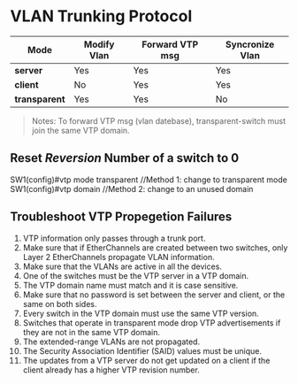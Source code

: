# VLAN Trunking Protocol

Mode           | Modify Vlan | Forward VTP msg | Syncronize Vlan
---------------|-------------|-----------------|----------------
**server**     | Yes         | Yes             | Yes
**client**     | No          | Yes             | Yes
**transparent**| Yes         | Yes             | No

 > Notes: To forward VTP msg (vlan datebase), transparent-switch must join the same VTP domain.

## Reset _Reversion_ Number of a switch to 0
SW1(config)#vtp mode transparent                 //Method 1: change to transparent mode
SW1(config)#vtp domain <unsued-domain-name>      //Method 2: change to an unused domain

## Troubleshoot VTP Propegetion Failures
1. VTP information only passes through a trunk port.
2. Make sure that if EtherChannels are created between two switches, only Layer 2 EtherChannels propagate VLAN information.
3. Make sure that the VLANs are active in all the devices.
4. One of the switches must be the VTP server in a VTP domain. 
5. The VTP domain name must match and it is case sensitive. 
6. Make sure that no password is set between the server and client, or the same on both sides.
7. Every switch in the VTP domain must use the same VTP version.
8. Switches that operate in transparent mode drop VTP advertisements if they are not in the same VTP domain.
9. The extended-range VLANs are not propagated. 
10. The Security Association Identifier (SAID) values must be unique.
11. The updates from a VTP server do not get updated on a client if the client already has a higher VTP revision number. 
